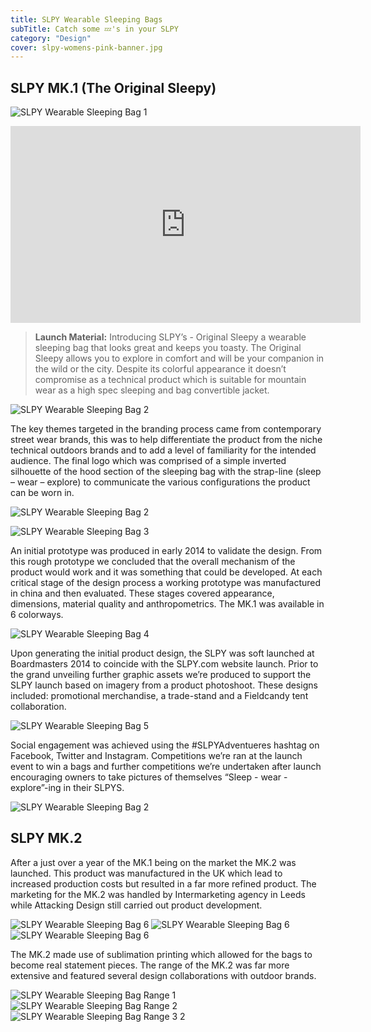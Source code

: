 ```yaml
---
title: SLPY Wearable Sleeping Bags
subTitle: Catch some 💤's in your SLPY
category: "Design"
cover: slpy-womens-pink-banner.jpg 
---
```

 
## SLPY MK.1 (The Original Sleepy)

![SLPY Wearable Sleeping Bag 1](./slpy-group-banners.jpg)

<iframe width="560" height="315" src="https://www.youtube-nocookie.com/embed/NRJaerJzw_U" frameborder="0" allow="accelerometer; autoplay; encrypted-media; gyroscope; picture-in-picture" allowfullscreen></iframe>

> <strong> Launch Material:</strong> Introducing SLPY’s - Original Sleepy a wearable sleeping bag that looks great and keeps you toasty. The Original Sleepy allows you to explore in comfort and will be your companion in the wild or the city. Despite its colorful appearance it doesn’t compromise as a technical product which is suitable for mountain wear as a high spec sleeping and bag convertible jacket.

![SLPY Wearable Sleeping Bag 2](./SLPY-WEARABLE-SLEEPING-BAG-PRODUCT-OUTDOOR-10.jpg)

The key themes targeted in the branding process came from contemporary street wear brands, this was to help differentiate the product from the niche technical outdoors brands and to add a level of familiarity for the intended audience. The final logo which was comprised of a simple inverted silhouette of the hood section of the sleeping bag with the strap-line (sleep – wear – explore) to communicate the various configurations the product can be worn in.

![SLPY Wearable Sleeping Bag 2](./initial-logo-development.jpg)

![SLPY Wearable Sleeping Bag 3](./SLPY-Product-Development-Colour-Schemes.jpg)

An initial prototype was produced in early 2014 to validate the design. From this rough prototype we concluded that the overall mechanism of the product would work and it was something that could be developed. At each critical stage of the design process a working prototype was manufactured in china and then evaluated. These stages covered appearance, dimensions, material quality and anthropometrics. The MK.1 was available in 6 colorways.

![SLPY Wearable Sleeping Bag 4](./Field-Candy-Colab-tent-graphics.jpg)

Upon generating the initial product design, the SLPY was soft launched at Boardmasters 2014 to coincide with the SLPY.com website launch. Prior to the grand unveiling further graphic assets we’re produced to support the SLPY launch based on imagery from a product photoshoot. These designs included: promotional merchandise, a trade-stand and a Fieldcandy tent collaboration.

![SLPY Wearable Sleeping Bag 5](./Attacking-Design-SLPY-Adventures-The-Original-Sleepy-Wearable-Sleeping-Bag1.jpg)

Social engagement was achieved using the #SLPYAdventueres hashtag on Facebook, Twitter and Instagram. Competitions we’re ran at the launch event to win a bags and further competitions we’re undertaken after launch encouraging owners to take pictures of themselves “Sleep - wear - explore”-ing in their SLPYS.

![SLPY Wearable Sleeping Bag 2](./Slpyadventures.jpg)

## SLPY MK.2

After a just over a year of the MK.1 being on the market the MK.2 was launched. This product was manufactured in the UK which lead to increased production costs but resulted in a far more refined product. The marketing for the MK.2 was handled by Intermarketing agency in Leeds while Attacking Design still carried out product development.

![SLPY Wearable Sleeping Bag 6](./slpyv21.jpg)
![SLPY Wearable Sleeping Bag 6](./slpyv2.jpg)
![SLPY Wearable Sleeping Bag 6](./slpyv22.jpg)

The MK.2 made use of sublimation printing which allowed for the bags to become real statement pieces. The range of the MK.2 was far more extensive and featured several design collaborations with outdoor brands.

![SLPY Wearable Sleeping Bag Range 1](./range1.jpg)
![SLPY Wearable Sleeping Bag Range 2](./range2.jpg)
![SLPY Wearable Sleeping Bag Range 3 2](./range3.jpg)
